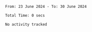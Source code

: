 <!--START_SECTION:waka-->

```txt
From: 23 June 2024 - To: 30 June 2024

Total Time: 0 secs

No activity tracked
```

<!--END_SECTION:waka-->
